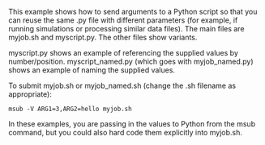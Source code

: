 This example shows how to send arguments to a Python script so that you can reuse the same .py file with different parameters (for example, if running simulations or processing similar data files).  The main files are myjob.sh and myscript.py.  The other files show variants.

myscript.py shows an example of referencing the supplied values by number/position.  myscript\_named.py (which goes with myjob\_named.py) shows an example of naming the supplied values.  

To submit myjob.sh or myjob\_named.sh (change the .sh filename as appropriate): 

```
msub -V ARG1=3,ARG2=hello myjob.sh
```

In these examples, you are passing in the values to Python from the msub command, but you could also hard code them explicitly into myjob.sh.  


